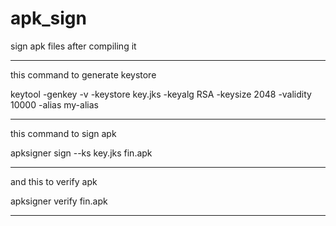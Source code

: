 # apk_sign
sign apk files after compiling it

----------------------------------

this command to generate keystore

keytool -genkey -v -keystore key.jks -keyalg RSA -keysize 2048 -validity 10000 -alias my-alias

----------------------------------
this command to sign apk

apksigner sign --ks key.jks fin.apk

----------------------------------

and this to verify apk

apksigner verify fin.apk

----------------------------------
